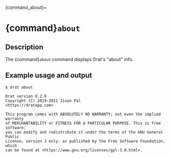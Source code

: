 (command_about)=

# {command}`about`

## Description

The {command}`about` command displays Drat's "about" info.

## Example usage and output

```
$ drat about

Drat version 0.2.0
Copyright (C) 2019-2021 Jivan Pal
<https://dratapp.com>

This program comes with ABSOLUTELY NO WARRANTY; not even the implied warranty
of MERCHANTABILITY or FITNESS FOR A PARTICULAR PURPOSE. This is free software:
you can modify and redistribute it under the terms of the GNU General Public
License, version 3 only, as published by the Free Software Foundation, which
can be found at <https://www.gnu.org/licenses/gpl-3.0.html>.
```
